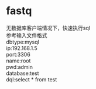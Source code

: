 # fastq
无数据库客户端情况下，快速执行sql  
参考输入文件格式  
dbtype:mysql  
ip:192.168.1.5  
port:3306  
name:root  
pwd:admin  
database:test  
dql:select * from test  
